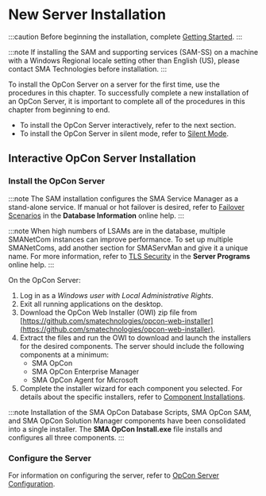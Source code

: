 # New Server Installation

:::caution
Before beginning the installation, complete [Getting Started](./system-requirements.md).
:::

:::note
If installing the SAM and supporting services (SAM-SS) on a machine with a Windows Regional locale setting other than English (US), please contact SMA Technologies before installation.
:::

To install the OpCon Server on a server for the first time, use the
procedures in this chapter. To successfully complete a new installation
of an OpCon Server, it is important to complete all of the procedures in
this chapter from beginning to end.

- To install the OpCon Server interactively, refer to the next section.
- To install the OpCon Server in silent mode, refer to [Silent Mode](./components.md#Silent).

## Interactive OpCon Server Installation

### Install the OpCon Server

:::note
The SAM installation configures the SMA Service Manager as a stand-alone service. If manual or hot failover is desired, refer to [Failover Scenarios](../Files/Database-Information/Failover-Scenarios.md) in the **Database Information** online help.
:::

:::note
When high numbers of LSAMs are in the database, multiple SMANetCom instances can improve performance. To set up multiple SMANetComs, add another section for SMAServMan and give it a unique name. For more information, refer to [TLS Security](../server-programs/network-communications.md#tls) in the **Server Programs** online help.
:::

On the OpCon Server:

1. Log in as a *Windows user with Local Administrative Rights*.
2. Exit all running applications on the desktop.
3. Download the OpCon Web Installer (OWI) zip file from [https://github.com/smatechnologies/opcon-web-installer](https://github.com/smatechnologies/opcon-web-installer).
4. Extract the files and run the OWI to download and launch the installers
for the desired components.  The server should include the following components at a minimum:
   - SMA OpCon
   - SMA OpCon Enterprise Manager
   - SMA OpCon Agent for Microsoft
5. Complete the installer wizard for each component you selected. For details about the specific installers, refer to [Component Installations](./components.md).

:::note
Installation of the SMA OpCon Database Scripts, SMA OpCon SAM, and SMA OpCon Solution Manager components have been consolidated into a single installer. The **SMA OpCon Install.exe** file installs and configures all three components.
:::

### Configure the Server

For information on configuring the server, refer to [OpCon Server Configuration](./configuration.md).

